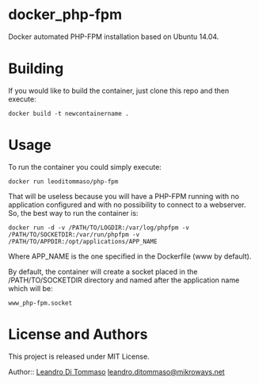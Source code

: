 # docker_php-fpm

Docker automated PHP-FPM installation based on Ubuntu 14.04.

# Building

If you would like to build the container, just clone this repo and then execute:

```
docker build -t newcontainername .
```

# Usage

To run the container you could simply execute:

```
docker run leoditommaso/php-fpm
```

That will be useless because you will have a PHP-FPM running with
no application configured and with no possibility to connect to a
webserver. So, the best way to run the container is:

```
docker run -d -v /PATH/TO/LOGDIR:/var/log/phpfpm -v /PATH/TO/SOCKETDIR:/var/run/phpfpm -v /PATH/TO/APPDIR:/opt/applications/APP_NAME
```

Where APP_NAME is the one specified in the Dockerfile (www by default).

By default, the container will create a socket placed in the /PATH/TO/SOCKETDIR directory
and named after the application name which will be:

```
www_php-fpm.socket
```

# License and Authors

This project is released under MIT License.

Author:: [Leandro Di Tommaso](http://leoditommaso.io)
<leandro.ditommaso@mikroways.net>
